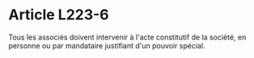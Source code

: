 # Article L223-6

Tous les associés doivent intervenir à l'acte constitutif de la société, en personne ou par mandataire justifiant d'un pouvoir spécial.
